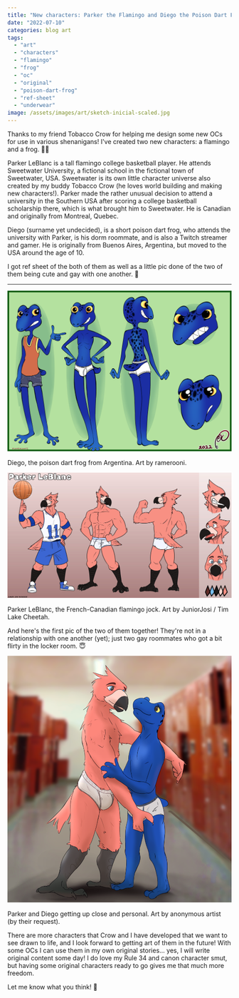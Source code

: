 ```yaml
---
title: "New characters: Parker the Flamingo and Diego the Poison Dart Frog"
date: "2022-07-10"
categories: blog art
tags: 
  - "art"
  - "characters"
  - "flamingo"
  - "frog"
  - "oc"
  - "original"
  - "poison-dart-frog"
  - "ref-sheet"
  - "underwear"
image: /assets/images/art/sketch-inicial-scaled.jpg
---
```


Thanks to my friend Tobacco Crow for helping me design some new OCs for use in various shenanigans! I've created two new characters: a flamingo and a frog. 💖💙

Parker LeBlanc is a tall flamingo college basketball player. He attends Sweetwater University, a fictional school in the fictional town of Sweetwater, USA. Sweetwater is its own little character universe also created by my buddy Tobacco Crow (he loves world building and making new characters!). Parker made the rather unusual decision to attend a university in the Southern USA after scoring a college basketball scholarship there, which is what brought him to Sweetwater. He is Canadian and originally from Montreal, Quebec.

Diego (surname yet undecided), is a short poison dart frog, who attends the university with Parker, is his dorm roommate, and is also a Twitch streamer and gamer. He is originally from Buenos Aires, Argentina, but moved to the USA around the age of 10.

I got ref sheet of the both of them as well as a little pic done of the two of them being cute and gay with one another. 🥰

* * *

![](/assets/images/art/FrogSheet.png)

Diego, the poison dart frog from Argentina. Art by ramerooni.

![](/assets/images/art/sketch-inicial-scaled.jpg)

Parker LeBlanc, the French-Canadian flamingo jock. Art by JuniorJosi / Tim Lake Cheetah.

And here's the first pic of the two of them together! They're not in a relationship with one another (yet); just two gay roommates who got a bit flirty in the locker room. 😇

![](/assets/images/art/doodles31.png)

Parker and Diego getting up close and personal. Art by anonymous artist (by their request).

There are more characters that Crow and I have developed that we want to see drawn to life, and I look forward to getting art of them in the future! With some OCs I can use them in my own original stories... yes, I will write original content some day! I do love my Rule 34 and canon character smut, but having some original characters ready to go gives me that much more freedom.

Let me know what you think! 💙
